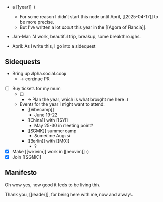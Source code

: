 - a [[year]] :)
    - For some reason I didn't start this node until April, [[2025-04-17]] to be more precise.
    - But I've written a lot *about* this year in the [[Agora of Flancia]].

- Jan-Mar: AI work, beautiful trip, breakup, some breakthroughs.
- April: As I write this, I go into a sidequest

## Sidequests

- Bring up alpha.social.coop
  - -> continue PR
- [ ] Buy tickets for my mum
  - [ ] - -> Plan the year, which is what brought me here :)
  - Events for the year I might want to attend:
    - [[Vibecamp]]
      - June 19-22
    - [[China]] with [[SY]]
      - May 25-30 in meeting point?
    - [[SGMK]] summer camp
      - Sometime August
    - [[Berlin]] with [[MO]]
      - ?
- [x] Make [[wikivim]] work in [[neovim]] :)
- [x] Join [[SGMK]]

## Manifesto

Oh wow yes, how good it feels to be living this. 

Thank you, [[reader]], for being here with me, now and always.


